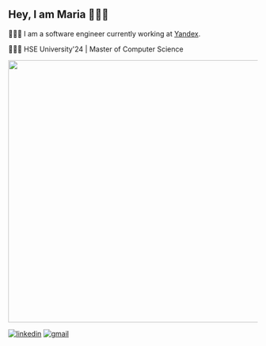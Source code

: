 ## Hey, I am Maria 🙋🏼‍♀️


👩🏼‍💻
I am a software engineer currently working at [Yandex](https://yandex.com/company/).

👩🏼‍🎓 
HSE University'24 | Master of Computer Science

<img src="https://skillicons.dev/icons?i=kotlin,java,gradle,spring,graphql,cs,dotnet,python,django,postgresql,elasticsearch,redis,docker,grafana,prometheus&theme=light" width="530" />

[![linkedin](https://img.shields.io/badge/linkedin-mmanakhova-78bef4?labelColor=0068ca&style=for-the-badge&logo=linkedin&link=https://www.linkedin.com/in/mmanakhova)](https://www.linkedin.com/in/mmanakhova)
[![gmail](https://img.shields.io/badge/gmail-manakhova.m.s@gmail.com-f2f2f2?labelColor=white&style=for-the-badge&logo=gmail&link=mailto:manakhova.m.s@gmail.com)](mailto:manakhova.m.s@gmail.com) 
